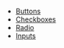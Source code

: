- [Buttons](/buttons.md)
- [Checkboxes](/checkboxes.md)
- [Radio](/radio.md)
- [Inputs](/inputs.md)
